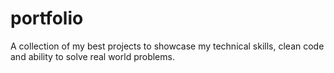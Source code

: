 # portfolio
A collection of my best projects to showcase my technical skills, clean code and ability to solve real world problems.
